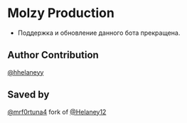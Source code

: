 # Molzy Production
- Поддержка и обновление данного бота прекращена.

## Author Contribution
[@hhelaneyy](https://github.com/hhelaneyy)

## Saved by
[@mrf0rtuna4](https://github.com/mrf0rtuna4) fork of [@Helaney12](https://github.com/Helaney12)

